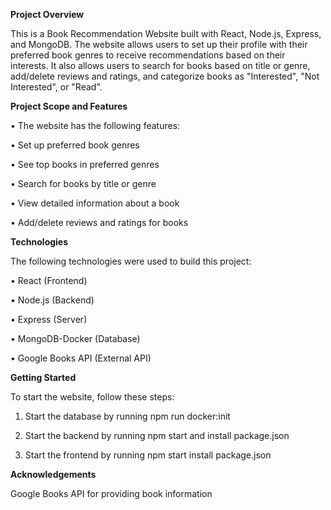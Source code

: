 **Project Overview**

This is a Book Recommendation Website built with React, Node.js, Express, and MongoDB. The website allows users to set up their profile with their preferred book genres to receive recommendations based on their interests. It also allows users to search for books based on title or genre, add/delete reviews and ratings, and categorize books as "Interested", "Not Interested", or "Read".


**Project Scope and Features**

 • The website has the following features:

 • Set up preferred book genres

 • See top books in preferred genres

 • Search for books by title or genre

 • View detailed information about a book

 • Add/delete reviews and ratings for books

**Technologies**

The following technologies were used to build this project:

 • React (Frontend)

 • Node.js (Backend)

 • Express (Server)

 • MongoDB-Docker (Database)

 • Google Books API (External API)


**Getting Started**

To start the website, follow these steps:

1. Start the database by running npm run docker:init

2. Start the backend by running npm start and install package.json 

3. Start the frontend by running npm start install package.json 


**Acknowledgements**

Google Books API for providing book information
